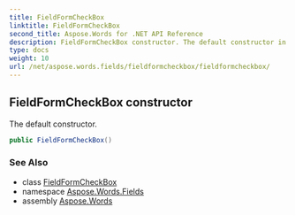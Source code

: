 ```yaml
---
title: FieldFormCheckBox
linktitle: FieldFormCheckBox
second_title: Aspose.Words for .NET API Reference
description: FieldFormCheckBox constructor. The default constructor in C#.
type: docs
weight: 10
url: /net/aspose.words.fields/fieldformcheckbox/fieldformcheckbox/
---
```

## FieldFormCheckBox constructor

The default constructor.

```csharp
public FieldFormCheckBox()
```

### See Also

* class [FieldFormCheckBox](../)
* namespace [Aspose.Words.Fields](../../fieldformcheckbox/)
* assembly [Aspose.Words](../../../)
